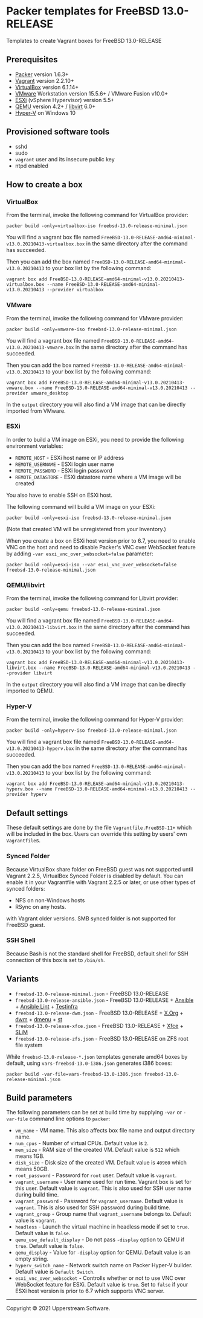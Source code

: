 # Packer templates for FreeBSD 13.0-RELEASE

Templates to create Vagrant boxes for FreeBSD 13.0-RELEASE

## Prerequisites

* [Packer][] version 1.6.3+
* [Vagrant][] version 2.2.10+
* [VirtualBox][] version 6.1.14+
* [VMware][] Workstation version 15.5.6+ / VMware Fusion v10.0+
* [ESXi][] (vSphere Hypervisor) version 5.5+
* [QEMU][] version 4.2+ / [libvirt][] 6.0+
* [Hyper-V][] on Windows 10

[ESXi]: http://www.vmware.com/products/vsphere-hypervisor
    "Free VMware vSphere Hypervisor, Free Virtualization (ESXi)"
[Hyper-V]: https://docs.microsoft.com/en-us/virtualization/hyper-v-on-windows/about/
    "Introduction to Hyper-V on Windows 10 | Microsoft Docs"
[libvirt]: https://libvirt.org/ "libvirt: The virtualization API"
[Packer]: https://www.packer.io/ "Packer by HashiCorp"
[QEMU]: https://www.qemu.org/ "QEMU"
[Vagrant]: https://www.vagrantup.com/ "Vagrant"
[VirtualBox]: https://www.virtualbox.org/ "Oracle VM VirtualBox"
[VMware]: http://www.vmware.com/
    "VMware Virtualization for Desktop &amp; Server, Application,
    Public &amp; Hybrid Clouds"

## Provisioned software tools

* sshd
* sudo
* `vagrant` user and its insecure public key
* ntpd enabled

## How to create a box

### VirtualBox

From the terminal, invoke the following command for VirtualBox provider:

    packer build -only=virtualbox-iso freebsd-13.0-release-minimal.json

You will find a vagrant box file named `FreeBSD-13.0-RELEASE-amd64-minimal-v13.0.20210413-virtualbox.box`
in the same directory after the command has succeeded.

Then you can add the box named `FreeBSD-13.0-RELEASE-amd64-minimal-v13.0.20210413`
to your box list by the following command:

    vagrant box add FreeBSD-13.0-RELEASE-amd64-minimal-v13.0.20210413-virtualbox.box --name FreeBSD-13.0-RELEASE-amd64-minimal-v13.0.20210413 --provider virtualbox

### VMware

From the terminal, invoke the following command for VMware provider:

    packer build -only=vmware-iso freebsd-13.0-release-minimal.json

You will find a vagrant box file named `FreeBSD-13.0-RELEASE-amd64-v13.0.20210413-vmware.box`
in the same directory after the command has succeeded.

Then you can add the box named `FreeBSD-13.0-RELEASE-amd64-minimal-v13.0.20210413`
to your box list by the following command:

    vagrant box add FreeBSD-13.0-RELEASE-amd64-minimal-v13.0.20210413-vmware.box --name FreeBSD-13.0-RELEASE-amd64-minimal-v13.0.20210413 --provider vmware_desktop

In the `output` directory you will also find a VM image that can be
directly imported from VMware.

### ESXi

In order to build a VM image on ESXi, you need to provide the following
environment variables:

* `REMOTE_HOST` - ESXi host name or IP address
* `REMOTE_USERNAME` - ESXi login user name
* `REMOTE_PASSWORD` - ESXi login password
* `REMOTE_DATASTORE` - ESXi datastore name where a VM image will be
   created

You also have to enable SSH on ESXi host.

The following command will build a VM image on your ESXi:

    packer build -only=esxi-iso freebsd-13.0-release-minimal.json

(Note that created VM will be unregistered from your Inventory.)

When you create a box on ESXi host version prior to 6.7, you need to
enable VNC on the host and need to disable Packer's VNC over WebSocket
feature by adding `-var esxi_vnc_over_websocket=false` parameter:

    packer build -only=esxi-iso --var esxi_vnc_over_websocket=false freebsd-13.0-release-minimal.json

### QEMU/libvirt

From the terminal, invoke the following command for Libvirt provider:

    packer build -only=qemu freebsd-13.0-release-minimal.json

You will find a vagrant box file named `FreeBSD-13.0-RELEASE-amd64-v13.0.20210413-libvirt.box`
in the same directory after the command has succeeded.

Then you can add the box named `FreeBSD-13.0-RELEASE-amd64-minimal-v13.0.20210413`
to your box list by the following command:

    vagrant box add FreeBSD-13.0-RELEASE-amd64-minimal-v13.0.20210413-libvirt.box --name FreeBSD-13.0-RELEASE-amd64-minimal-v13.0.20210413 --provider libvirt

In the `output` directory you will also find a VM image that can be
directly imported to QEMU.

### Hyper-V

From the terminal, invoke the following command for Hyper-V provider:

    packer build -only=hyperv-iso freebsd-13.0-release-minimal.json

You will find a vagrant box file named `FreeBSD-13.0-RELEASE-amd64-v13.0.20210413-hyperv.box`
in the same directory after the command has succeeded.

Then you can add the box named `FreeBSD-13.0-RELEASE-amd64-minimal-v13.0.20210413`
to your box list by the following command:

    vagrant box add FreeBSD-13.0-RELEASE-amd64-minimal-v13.0.20210413-hyperv.box --name FreeBSD-13.0-RELEASE-amd64-minimal-v13.0.20210413 --provider hyperv

## Default settings

These default settings are done by the file `Vagrantfile.FreeBSD-11+`
which will be included in the box.  Users can override this setting by
users' own `Vagrantfile`s.

### Synced Folder

Because VirtualBox share folder on FreeBSD guest was not supported
until Vagrant 2.2.5, VirtualBox Synced Folder is disabled by default.
You can enable it in your Vagrantfile with Vagrant 2.2.5 or later, or
use other types of synced folders:

* NFS on non-Windows hosts
* RSync on any hosts.

with Vagrant older versions.  SMB synced folder is not supported for
FreeBSD guest.

### SSH Shell

Because Bash is not the standard shell for FreeBSD, default shell for
SSH connection of this box is set to `/bin/sh`.

## Variants

* `freebsd-13.0-release-minimal.json` - FreeBSD 13.0-RELEASE
* `freebsd-13.0-release-ansible.json` - FreeBSD 13.0-RELEASE +
  [Ansible][] + [Ansible Lint] + [Testinfra][]
* `freebsd-13.0-release-dwm.json` - FreeBSD 13.0-RELEASE + [X.Org][] +
  [dwm][] + [dmenu][] + [st][]
* `freebsd-13.0-release-xfce.json` - FreeBSD 13.0-RELEASE + [Xfce][] +
  [SLiM][]
* `freebsd-13.0-release-zfs.json` - FreeBSD 13.0-RELEASE on ZFS root
  file system

While `freebsd-13.0-release-*.json` templates generate amd64 boxes by
default, using `vars-freebsd-13.0-i386.json` generates i386 boxes:

    packer build -var-file=vars-freebsd-13.0-i386.json freebsd-13.0-release-minimal.json

[Ansible]: https://www.ansible.com/ "Ansible is Simple IT Automation"
[Ansible Lint]: https://docs.ansible.com/ansible-lint/
  "Ansible Lint Documentation &mdash; Ansible Documentation"
[dmenu]: http://tools.suckless.org/dmenu/ "dmenu | suckless.org tools"
[dwm]: http://dwm.suckless.org/
  "suckless.org dwm - dynamic window manager"
[SLiM]: https://sourceforge.net/projects/slim.berlios/
  "SLiM download | SourceForge.net"
[st]: http://st.suckless.org/ "suckless.org st - simple terminal"
[Testinfra]: https://testinfra.readthedocs.io/en/latest/
  "Testinfra test your infrastructure &#8212; testinfra 3.2.1.dev2+g672a064.d20191006 documentation"
[X.Org]: https://www.x.org/wiki/ "X.Org"
[Xfce]: http://www.xfce.org/ "Xfce Desktop Environment"

## Build parameters

The following parameters can be set at build time by supplying `-var`
or `-var-file` command line options to `packer`:

* `vm_name` - VM name.  This also affects box file name and output
  directory name.
* `num_cpus` - Number of virtual CPUs.  Default value is `2`.
* `mem_size` - RAM size of the created VM.  Default value is `512`
  which means 1GB.
* `disk_size` - Disk size of the created VM.  Default value is `40960`
  which means 50GB.
* `root_password` - Password for `root` user.  Default value is
  `vagrant`.
* `vagrant_username` - User name used for run time.  Vagrant box is set
  for this user.  Default value is `vagrant`.
  This is also used for SSH user name during build time.
* `vagrant_password` - Password for `vagrant_username`.  Default value
  is `vagrant`.  This is also used for SSH password during build time.
* `vagrant_group` - Group name that `vagrant_username` belongs to.
  Default value is `vagrant`.
* `headless` - Launch the virtual machine in headless mode if set to
  `true`.  Default value is `false`.
* `qemu_use_default_display` - Do not pass `-display` option to QEMU if
  `true`.  Default value is `false`.
* `qemu_display` - Value for `-display` option for QEMU.  Default value
  is an empty string.
* `hyperv_switch_name` - Network switch name on Packer Hyper-V builder.
  Default value is `Default Switch`.
* `esxi_vnc_over_websocket` - Controlls whether or not to use VNC over
  WebSocket feature for ESXi.  Default value is `true`.  Set to `false`
  if your ESXi host version is prior to 6.7 which supports VNC server.

- - -

Copyright &copy; 2021 Upperstream Software.
